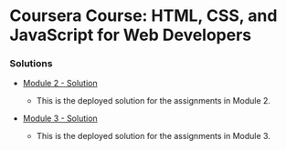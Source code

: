 # Coursera Course: HTML, CSS, and JavaScript for Web Developers

### Solutions

- [Module 2 - Solution](https://weirdrebel.github.io/module2-solution/)
  - This is the deployed solution for the assignments in Module 2.

- [Module 3 - Solution](https://weirdrebel.github.io/module3-solution/)
  - This is the deployed solution for the assignments in Module 3.

